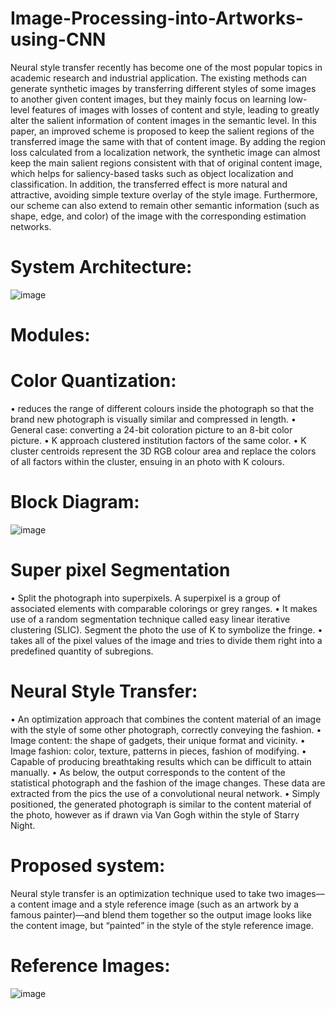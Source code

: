 # Image-Processing-into-Artworks-using-CNN

Neural style transfer recently has become one of the most popular topics in academic research and industrial application. The existing methods can generate synthetic images by transferring different styles of some images to another given content images, but they mainly focus on learning low-level features of images with losses of content and style, leading to greatly alter the salient information of content images in the semantic level. In this paper, an improved scheme is proposed to keep the salient regions of the transferred image the same with that of content image. By adding the region loss calculated from a localization network, the synthetic image can almost keep the main salient regions consistent with that of original content image, which helps for saliency-based tasks such as object localization and classification. In addition, the transferred effect is more natural and attractive, avoiding simple texture overlay of the style image. Furthermore, our scheme can also extend to remain other semantic information (such as shape, edge, and color) of the image with the corresponding estimation networks.

# System Architecture:

![image](https://github.com/NIWIN7/Image-Processing-into-Artworks-using-CNN/assets/81300121/14acec62-002d-436a-85f6-98ed47c534f4)

# Modules: 
# Color Quantization:
• reduces the range of different colours inside the photograph so that the brand new photograph is visually similar and compressed in length.
• General case: converting a 24-bit coloration picture to an 8-bit color picture.
• K approach clustered institution factors of the same color.
• K cluster centroids represent the 3D RGB colour area and replace the colors of all factors within the cluster, ensuing in an photo with K colours.

# Block Diagram:

![image](https://github.com/NIWIN7/Image-Processing-into-Artworks-using-CNN/assets/81300121/7c61f12e-0199-424a-a4d7-9bdd898ae402)


# Super pixel Segmentation
• Split the photograph into superpixels. A superpixel is a group of associated elements with comparable colorings or grey ranges.
• It makes use of a random segmentation technique called easy linear iterative clustering (SLIC). Segment the photo the use of K to symbolize the fringe.
• takes all of the pixel values of the image and tries to divide them right into a predefined quantity of subregions.

# Neural Style Transfer:
• An optimization approach that combines the content material of an image with the style of some other photograph, correctly conveying the fashion.
• Image content: the shape of gadgets, their unique format and vicinity.
• Image fashion: color, texture, patterns in pieces, fashion of modifying.
• Capable of producing breathtaking results which can be difficult to attain manually.
• As below, the output corresponds to the content of the statistical photograph and the fashion of the image changes. These data are extracted from the pics the use of a convolutional neural network.
• Simply positioned, the generated photograph is similar to the content material of the photo, however as if drawn via Van Gogh within the style of Starry Night.

# Proposed system:
Neural style transfer is an optimization technique used to take two images—a content image and a style reference image (such as an artwork by a famous painter)—and blend them together so the output image looks like the content image, but “painted” in the style of the style reference image.

# Reference Images:

![image](https://github.com/NIWIN7/Image-Processing-into-Artworks-using-CNN/assets/81300121/af7c9391-7046-4178-855e-22c74e1efc50)


